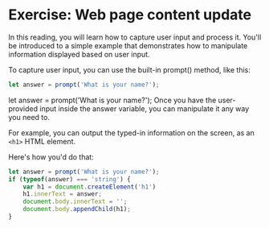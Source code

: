 # Exercise: Web page content update

In this reading, you will learn how to capture user input and process it. You'll be introduced to a simple example that demonstrates how to manipulate information displayed based on user input.

To capture user input, you can use the built-in prompt() method, like this:

```js
let answer = prompt('What is your name?');
```


let answer = prompt('What is your name?');
Once you have the user-provided input inside the answer variable, you can manipulate it any way you need to.

For example, you can output the typed-in information on the screen, as an `<h1>` HTML element.

Here's how you'd do that:

```js
let answer = prompt('What is your name?');
if (typeof(answer) === 'string') {
    var h1 = document.createElement('h1')
    h1.innerText = answer;
    document.body.innerText = '';
    document.body.appendChild(h1);
}
```
